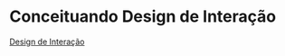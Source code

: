 # Conceituando Design de Interação

[Design de Interação](https://www.evernote.com/shard/s496/sh/14098f73-c3fd-ef88-aca8-0b605dbd4fb0/hUm9sZg7RLKI0bGVyik8ZUJX12h2UYkZWCFLKNE6PhTzKg3uhU4QOCKQkQ)
